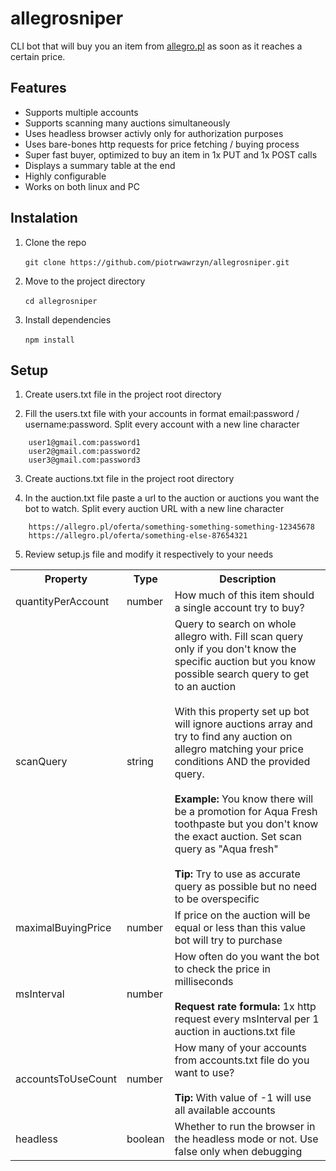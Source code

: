 # allegrosniper

CLI bot that will buy you an item from [allegro.pl](https://allegro.pl) as soon as it reaches a certain price.

## Features

- Supports multiple accounts
- Supports scanning many auctions simultaneously
- Uses headless browser activly only for authorization purposes
- Uses bare-bones http requests for price fetching / buying process
- Super fast buyer, optimized to buy an item in 1x PUT and 1x POST calls
- Displays a summary table at the end
- Highly configurable
- Works on both linux and PC

## Instalation

1. Clone the repo  <br><br>`git clone https://github.com/piotrwawrzyn/allegrosniper.git`<br>

2. Move to the project directory <br><br>`cd allegrosniper`<br>

3. Install dependencies  <br><br>`npm install`<br>
 
## Setup

1. Create users.txt file in the project root directory

2. Fill the users.txt file with your accounts in format email:password / username:password. Split every account with a new line character
```
    user1@gmail.com:password1
    user2@gmail.com:password2
    user3@gmail.com:password3
```
3. Create auctions.txt file in the project root directory

4.  In the auction.txt file paste a url to the auction or auctions you want the bot to watch. Split every auction URL with a new line character
```
    https://allegro.pl/oferta/something-something-something-12345678
    https://allegro.pl/oferta/something-else-87654321
```
5. Review setup.js file and modify it respectively to your needs
<table>
	<tr><th>Property</th><th>Type</th><th>Description</th></tr>
	<tr><td>quantityPerAccount</td><td>number</td><td>How much of this item should a single account try to buy?</td></tr>
	<tr><td>scanQuery</td><td>string</td><td>Query to search on whole allegro with. Fill scan query only if you don't know the specific auction but you know possible search query to get to an auction<br><br>With this property set up bot will ignore auctions array and try to find any auction on allegro matching your price conditions AND the provided query.<br><br><strong>Example:</strong> You know there will be a promotion for Aqua Fresh toothpaste but you don't know the exact auction. Set scan query as "Aqua fresh" <br><br><strong>Tip:</strong> Try to use as accurate query as possible but no need to be overspecific</td></tr>
	<tr><td>maximalBuyingPrice</td><td>number</td><td>If price on the auction will be equal or less than this value bot will try to purchase</td></tr>
	<tr><td>msInterval</td><td>number</td><td>How often do you want the bot to check the price in milliseconds
	<br><br>
	<strong>Request rate formula:</strong> 1x http request every msInterval per 1 auction in auctions.txt file
	</td></tr>
	<tr><td>accountsToUseCount</td><td>number</td><td>How many of your accounts from accounts.txt file do you want to use?
	<br><br>
	<strong>Tip:</strong> With value of -1 will use all available accounts</td></tr>
	<tr><td>headless</td><td>boolean</td><td>Whether to run the browser in the headless mode or not. Use false only when debugging</td></tr>
</table>
